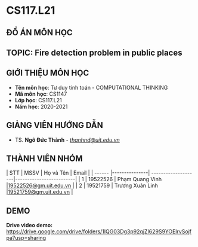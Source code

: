# CS117.L21

## ĐỒ ÁN MÔN HỌC

## TOPIC: Fire detection problem in public places

## GIỚI THIỆU MÔN HỌC
<a name="gioithieumonhoc"></a>
* **Tên môn học**: Tư duy tính toán - COMPUTATIONAL THINKING
* **Mã môn học**: CS1147
* **Lớp học**: CS117.L21
* **Năm học**: 2020-2021

## GIẢNG VIÊN HƯỚNG DẪN
<a name="giangvien"></a>
* TS. **Ngô Đức Thành** - *thanhnd@uit.edu.vn*


## THÀNH VIÊN NHÓM
<a name="thanhvien"></a>
| STT    | MSSV          | Họ và Tên           | Email                   |
| ------ |---------------| --------------------|-------------------------|
| 1      | 19522526      | Phạm Quang Vinh     |19522526@gm.uit.edu.vn   |
| 2      | 19521759      | Trương Xuân Linh    |19521759@gm.uit.edu.vn   |

## DEMO

**Drive video demo:** https://drive.google.com/drive/folders/1IQG03Dg3p92qjZI629S9YOElrvSojfpa?usp=sharing
